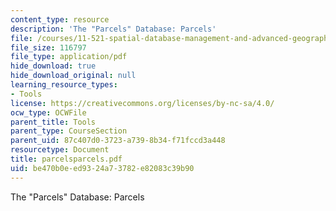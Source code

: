 ```yaml
---
content_type: resource
description: 'The "Parcels" Database: Parcels'
file: /courses/11-521-spatial-database-management-and-advanced-geographic-information-systems-spring-2003/be470b0eed9324a73782e82083c39b90_parcelsparcels.pdf
file_size: 116797
file_type: application/pdf
hide_download: true
hide_download_original: null
learning_resource_types:
- Tools
license: https://creativecommons.org/licenses/by-nc-sa/4.0/
ocw_type: OCWFile
parent_title: Tools
parent_type: CourseSection
parent_uid: 87c407d0-3723-a739-8b34-f71fccd3a448
resourcetype: Document
title: parcelsparcels.pdf
uid: be470b0e-ed93-24a7-3782-e82083c39b90
---
```

The "Parcels" Database: Parcels